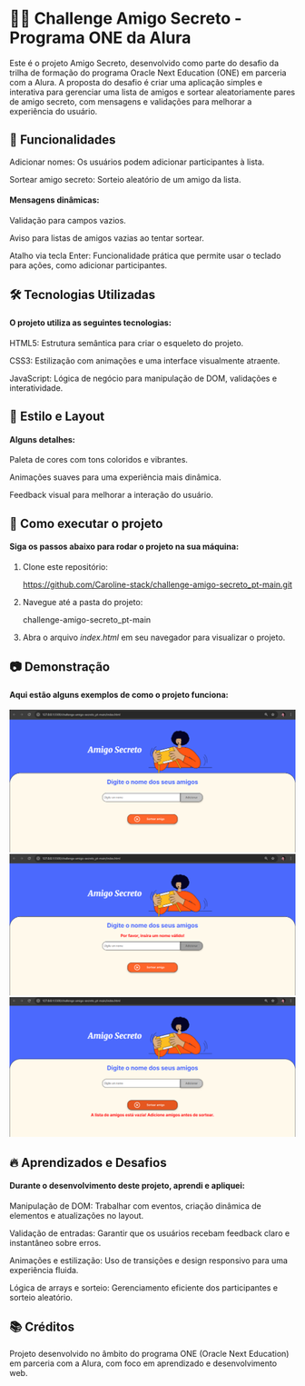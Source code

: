 <h1>🕵️‍♂️ Challenge Amigo Secreto - Programa ONE da Alura </h1>
Este é o projeto Amigo Secreto, desenvolvido como parte do desafio da trilha de formação do programa Oracle Next Education (ONE) em parceria com a Alura. A proposta do desafio é criar uma aplicação simples e interativa para gerenciar uma lista de amigos e sortear aleatoriamente pares de amigo secreto, com mensagens e validações para melhorar a experiência do usuário.

<h2>🚀 Funcionalidades</h2>

Adicionar nomes: Os usuários podem adicionar participantes à lista.

Sortear amigo secreto: Sorteio aleatório de um amigo da lista.

<h4>Mensagens dinâmicas:</h4>

Validação para campos vazios.

Aviso para listas de amigos vazias ao tentar sortear.

Atalho via tecla Enter: Funcionalidade prática que permite usar o teclado para ações, como adicionar participantes.

<h2>🛠️ Tecnologias Utilizadas</h2>

<h4>O projeto utiliza as seguintes tecnologias:</h4>


HTML5: Estrutura semântica para criar o esqueleto do projeto.

CSS3: Estilização com animações e uma interface visualmente atraente.

JavaScript: Lógica de negócio para manipulação de DOM, validações e interatividade.

<h2>🎨 Estilo e Layout</h2>

<h4>Alguns detalhes:</h4>

Paleta de cores com tons coloridos e vibrantes.

Animações suaves para uma experiência mais dinâmica.

Feedback visual para melhorar a interação do usuário.

<h2>📝 Como executar o projeto</h2>

<h4>Siga os passos abaixo para rodar o projeto na sua máquina:</h4>

1. Clone este repositório:

   https://github.com/Caroline-stack/challenge-amigo-secreto_pt-main.git

2. Navegue até a pasta do projeto:

   challenge-amigo-secreto_pt-main

3. Abra o arquivo *index.html* em seu navegador para visualizar o projeto.

<h2>📷 Demonstração</h2>

<h4>Aqui estão alguns exemplos de como o projeto funciona:</h4>

<img src="https://github.com/Caroline-stack/Banco-de-midia/blob/main/Captura%20de%20tela%202025-03-13%20210031.png">
<img src="https://github.com/Caroline-stack/Banco-de-midia/blob/main/Captura%20de%20tela%202025-03-13%20210121.png">
<img src="https://github.com/Caroline-stack/Banco-de-midia/blob/main/Captura%20de%20tela%202025-03-13%20210142.png">

<h2>🔥 Aprendizados e Desafios</h2>

<h4>Durante o desenvolvimento deste projeto, aprendi e apliquei:</h4>

Manipulação de DOM: Trabalhar com eventos, criação dinâmica de elementos e atualizações no layout.

Validação de entradas: Garantir que os usuários recebam feedback claro e instantâneo sobre erros.

Animações e estilização: Uso de transições e design responsivo para uma experiência fluida.

Lógica de arrays e sorteio: Gerenciamento eficiente dos participantes e sorteio aleatório.

<h2>📚 Créditos </h2>

Projeto desenvolvido no âmbito do programa ONE (Oracle Next Education) em parceria com a Alura, com foco em aprendizado e desenvolvimento web.
